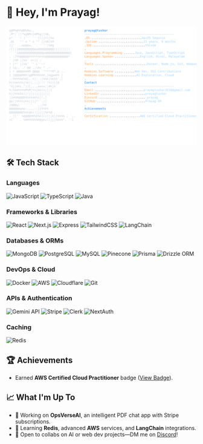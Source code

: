 # 👋 Hey, I'm Prayag!

<a href="https://github.com/Prayag-09/Prayag-09">
  <picture>
    <img alt="Prayag's GitHub Profile README" src="./svgs/darkmode.svg">
  </picture>
</a>

## 🛠️ Tech Stack

### Languages

![JavaScript](https://img.shields.io/badge/-JavaScript-F7DF1E?logo=javascript&logoColor=black&style=flat)
![TypeScript](https://img.shields.io/badge/-TypeScript-3178C6?logo=typescript&logoColor=white&style=flat)
![Java](https://img.shields.io/badge/-Java-007396?logo=java&logoColor=white&style=flat)

### Frameworks & Libraries

![React](https://img.shields.io/badge/-React-61DAappsFB?logo=react&logoColor=black&style=flat)
![Next.js](https://img.shields.io/badge/-Next.js-000000?logo=next.js&logoColor=white&style=flat)
![Express](https://img.shields.io/badge/-Express-000000?logo=express&logoColor=white&style=flat)
![TailwindCSS](https://img.shields.io/badge/-TailwindCSS-06B6D4?logo=tailwindcss&logoColor=white&style=flat)
![LangChain](https://img.shields.io/badge/-LangChain-1C3C3C?logo=langchain&logoColor=white&style=flat)

### Databases & ORMs

![MongoDB](https://img.shields.io/badge/-MongoDB-47A248?logo=mongodb&logoColor=white&style=flat)
![PostgreSQL](https://img.shields.io/badge/-PostgreSQL-4169E1?logo=postgresql&logoColor=white&style=flat)
![MySQL](https://img.shields.io/badge/-MySQL-4479A1?logo=mysql&logoColor=white&style=flat)
![Pinecone](https://img.shields.io/badge/-Pinecone-00C4B4?logo=pinecone&logoColor=white&style=flat)
![Prisma](https://img.shields.io/badge/-Prisma-2D3748?logo=prisma&logoColor=white&style=flat)
![Drizzle ORM](https://img.shields.io/badge/-Drizzle_ORM-FFD700?logo=drizzle&logoColor=black&style=flat)

### DevOps & Cloud

![Docker](https://img.shields.io/badge/-Docker-2496ED?logo=docker&logoColor=white&style=flat)
![AWS](https://img.shields.io/badge/-AWS-232F3E?logo=amazonaws&logoColor=white&style=flat)
![Cloudflare](https://img.shields.io/badge/-Cloudflare-F38020?logo=cloudflare&logoColor=white&style=flat)
![Git](https://img.shields.io/badge/-Git-F05032?logo=git&logoColor=white&style=flat)

### APIs & Authentication

![Gemini API](https://img.shields.io/badge/-Gemini_API-4285F4?logo=google&logoColor=white&style=flat)
![Stripe](https://img.shields.io/badge/-Stripe-008CDD?logo=stripe&logoColor=white&style=flat)
![Clerk](https://img.shields.io/badge/-Clerk-6B5FFF?logo=clerk&logoColor=white&style=flat)
![NextAuth](https://img.shields.io/badge/-NextAuth-000000?logo=auth0&logoColor=white&style=flat)

### Caching

![Redis](https://img.shields.io/badge/-Redis-DC382D?logo=redis&logoColor=white&style=flat)

## 🏆 Achievements

- Earned **AWS Certified Cloud Practitioner** badge ([View Badge](https://www.credly.com/badges/f5c58f46-d1cf-43a9-bff6-7cad07ee64ce/public_url)).

## 📈 What I'm Up To

- 🔭 Working on **OpsVerseAI**, an intelligent PDF chat app with Stripe subscriptions.
- 🌱 Learning **Redis**, advanced **AWS** services, and **LangChain** integrations.
- 💬 Open to collabs on AI or web dev projects—DM me on [Discord](https://discord.com/users/_prayag_)!

